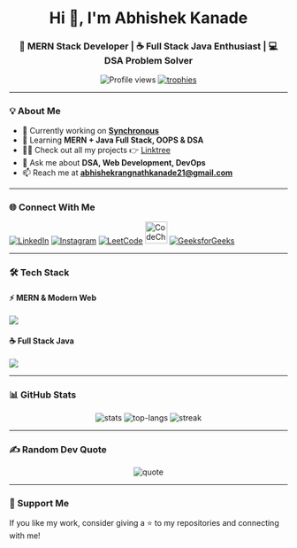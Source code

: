 <h1 align="center">Hi 👋, I'm Abhishek Kanade</h1>
<h3 align="center">🚀 MERN Stack Developer | ☕ Full Stack Java Enthusiast | 💻 DSA Problem Solver</h3>

<p align="center">
  <img src="https://komarev.com/ghpvc/?username=abhikanade17112002&label=Profile%20Views&color=0e75b6&style=flat" alt="Profile views" /> 
  <a href="https://github.com/ryo-ma/github-profile-trophy"><img src="https://github-profile-trophy.vercel.app/?username=abhikanade17112002&theme=onedark&row=1&column=6" alt="trophies" /></a>
</p>

---

### 💡 About Me  
- 🔭 Currently working on **[Synchronous](https://github.com/Abhikanade17112002/Synchronous)**  
- 🌱 Learning **MERN + Java Full Stack, OOPS & DSA**  
- 👨‍💻 Check out all my projects 👉 [Linktree](https://linktr.ee/abhishekkanade21)  
- 💬 Ask me about **DSA, Web Development, DevOps**  
- 📫 Reach me at **abhishekrangnathkanade21@gmail.com**

---

### 🌐 Connect With Me  
<p align="left">
<a href="https://linkedin.com/in/abhishek-rangnath-kanade" target="blank"><img src="https://skillicons.dev/icons?i=linkedin" alt="LinkedIn" /></a>
<a href="https://instagram.com/__abhishek17_" target="blank"><img src="https://skillicons.dev/icons?i=instagram" alt="Instagram" /></a>
<a href="https://leetcode.com/u/abhishekrangnathkanade21/" target="blank"><img src="https://skillicons.dev/icons?i=leetcode" alt="LeetCode" /></a>
<a href="https://www.codechef.com/users/abhikanade301" target="blank"><img src="https://cdn.jsdelivr.net/npm/simple-icons@3/icons/codechef.svg" alt="CodeChef" width="40" /></a>
<a href="https://auth.geeksforgeeks.org/user/abhikanade301/" target="blank"><img src="https://skillicons.dev/icons?i=gfg" alt="GeeksforGeeks" /></a>
</p>

---

### 🛠️ Tech Stack  

#### ⚡ MERN & Modern Web  
<p align="left">
  <img src="https://skillicons.dev/icons?i=html,css,js,react,redux,nodejs,express,mongodb,tailwind,bootstrap,git,github,postman,docker,aws,firebase,linux" />
</p>

#### ☕ Full Stack Java  
<p align="left">
  <img src="https://skillicons.dev/icons?i=java,spring,springboot,maven,gradle,hibernate,mysql,postgres,oracle,redis,docker,aws" />
</p>

---

### 📊 GitHub Stats  
<p align="center">
  <img src="https://github-readme-stats.vercel.app/api?username=abhikanade17112002&show_icons=true&theme=radical" alt="stats" />
  <img src="https://github-readme-stats.vercel.app/api/top-langs/?username=abhikanade17112002&layout=compact&theme=radical" alt="top-langs" />
  <img src="https://github-readme-streak-stats.herokuapp.com/?user=abhikanade17112002&theme=radical" alt="streak" />
</p>

---

### ✍️ Random Dev Quote  
<p align="center">
  <img src="https://quotes-github-readme.vercel.app/api?type=horizontal&theme=radical" alt="quote" />
</p>

---

### 🌟 Support Me  
If you like my work, consider giving a ⭐ to my repositories and connecting with me!  
